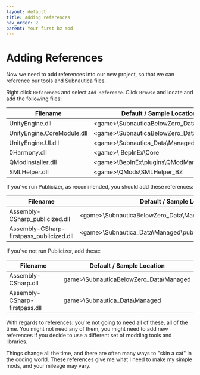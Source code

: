 ```yaml
---
layout: default
title: Adding references
nav_order: 2
parent: Your first bz mod
---
```




# Adding References

Now we need to add references into our new project, so that we can reference our tools and Subnautica files.

Right click `References` and select `Add Reference`. Click `Browse` and locate and add the following files:

| Filename                   | Default / Sample Location                  |
| -------------------------- | ------------------------------------------ |
| UnityEngine.dll            | \<game>\\SubnauticaBelowZero_Data\\Managed |
| UnityEngine.CoreModule.dll | \<game>\\SubnauticaBelowZero_Data\\Managed |
| UnityEngine.UI.dll         | \<game>\\Subnautica_Data\\Managed          |
| 0Harmony.dll               | \<game>\\ BepInEx\\Core                    |
| QModInstaller.dll          | \<game>\\BepInEx\\plugins\\QModManager     |
| SMLHelper.dll              | \<game>\\QMods\SMLHelper_BZ                |

If you've run Publicizer, as recommended, you should add these references:

| Filename                                 | Default / Sample Location                                    |
| ---------------------------------------- | ------------------------------------------------------------ |
| Assembly-CSharp_publicized.dll           | \<game>\\SubnauticaBelowZero_Data\\Managed\\publicized_assemblies |
| Assembly-CSharp-firstpass_publicized.dll | \<game>\\Subnautica_Data\\Managed\\publicized_assemblies     |

If you've not run Publicizer, add these:

| Filename                      | Default / Sample Location                |
| ----------------------------- | ---------------------------------------- |
| Assembly-CSharp.dll           | game>\\SubnauticaBelowZero_Data\\Managed |
| Assembly-CSharp-firstpass.dll | game>\\Subnautica_Data\\Managed          |

With regards to references: you're not going to need all of these, all of the time. You might not need any of them, you might need to add new references if you decide to use a different set of modding tools and libraries.

Things change all the time, and there are often many ways to "skin a cat" in the coding world. These references give me what I need to make my simple mods, and your mileage may vary.
